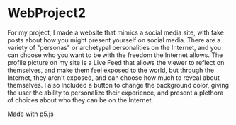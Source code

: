 # WebProject2
 For my project, I made a website that mimics a social media site, with fake posts about how you might present yourself on social media. There are a variety of "personas" or archetypal personalities on the Internet, and you can choose who you want to be with the freedom the Internet allows. The profile picture on my site is a Live Feed that allows the viewer to reflect on themselves, and make them feel exposed to the world, but through the Internet, they aren't exposed, and can choose how much to reveal about themselves. I also Included a button to change the background color, giving the user the ability to personalize their experience, and present a plethora of choices about who they can be on the Internet.

Made with p5.js
